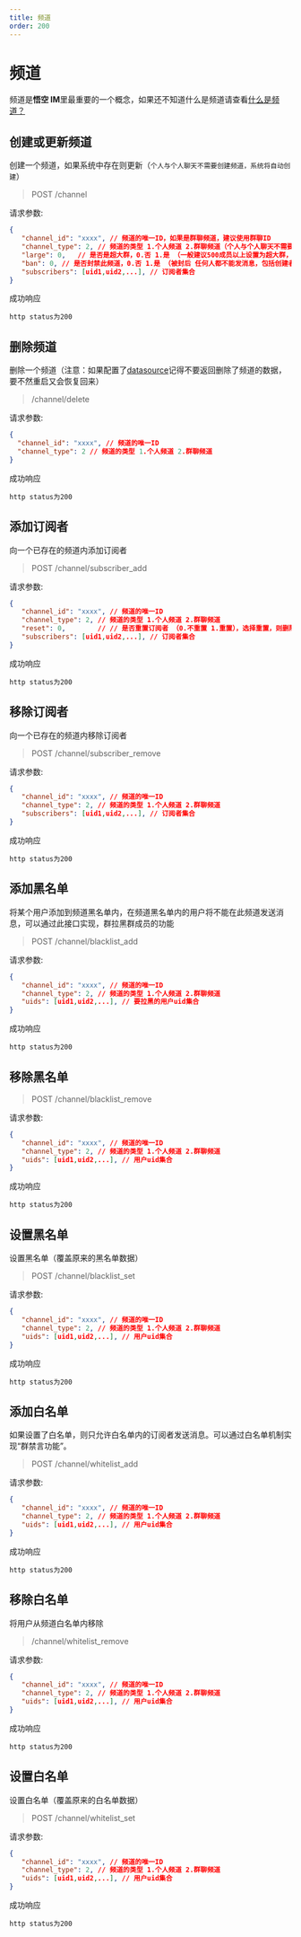 ```yaml
---
title: 频道
order: 200
---
```


# 频道

频道是**悟空 IM**里最重要的一个概念，如果还不知道什么是频道请查看[什么是频道？](/guide/initialize#频道)

## 创建或更新频道

创建一个频道，如果系统中存在则更新（`个人与个人聊天不需要创建频道，系统将自动创建`）

> POST /channel

请求参数:

```json
{
   "channel_id": "xxxx", // 频道的唯一ID，如果是群聊频道，建议使用群聊ID
   "channel_type": 2, // 频道的类型 1.个人频道 2.群聊频道（个人与个人聊天不需要创建频道，系统将自动创建）
   "large": 0,   // 是否是超大群，0.否 1.是 （一般建议500成员以上设置为超大群，注意：超大群不会维护最近会话数据。）
   "ban": 0, // 是否封禁此频道，0.否 1.是 （被封后 任何人都不能发消息，包括创建者）
   "subscribers": [uid1,uid2,...], // 订阅者集合
}
```

成功响应

```
http status为200
```

## 删除频道

删除一个频道（注意：如果配置了[datasource](/guide/datasource)记得不要返回删除了频道的数据，要不然重启又会恢复回来）

> /channel/delete

请求参数:

```json
{
  "channel_id": "xxxx", // 频道的唯一ID
  "channel_type": 2 // 频道的类型 1.个人频道 2.群聊频道
}
```

成功响应

```
http status为200
```

## 添加订阅者

向一个已存在的频道内添加订阅者

> POST /channel/subscriber_add

请求参数:

```json
{
   "channel_id": "xxxx", // 频道的唯一ID
   "channel_type": 2, // 频道的类型 1.个人频道 2.群聊频道
   "reset": 0,        // // 是否重置订阅者 （0.不重置 1.重置），选择重置，则删除旧的订阅者，选择不重置则保留旧的订阅者
   "subscribers": [uid1,uid2,...], // 订阅者集合
}
```

成功响应

```
http status为200
```

## 移除订阅者

向一个已存在的频道内移除订阅者

> POST /channel/subscriber_remove

请求参数:

```json
{
   "channel_id": "xxxx", // 频道的唯一ID
   "channel_type": 2, // 频道的类型 1.个人频道 2.群聊频道
   "subscribers": [uid1,uid2,...], // 订阅者集合
}
```

成功响应

```
http status为200
```

## 添加黑名单

将某个用户添加到频道黑名单内，在频道黑名单内的用户将不能在此频道发送消息，可以通过此接口实现，群拉黑群成员的功能

> POST /channel/blacklist_add

请求参数:

```json
{
   "channel_id": "xxxx", // 频道的唯一ID
   "channel_type": 2, // 频道的类型 1.个人频道 2.群聊频道
   "uids": [uid1,uid2,...], // 要拉黑的用户uid集合
}
```

成功响应

```
http status为200
```

## 移除黑名单

> POST /channel/blacklist_remove

请求参数:

```json
{
   "channel_id": "xxxx", // 频道的唯一ID
   "channel_type": 2, // 频道的类型 1.个人频道 2.群聊频道
   "uids": [uid1,uid2,...], // 用户uid集合
}
```

成功响应

```
http status为200
```

## 设置黑名单

设置黑名单（覆盖原来的黑名单数据）

> POST /channel/blacklist_set

请求参数:

```json
{
   "channel_id": "xxxx", // 频道的唯一ID
   "channel_type": 2, // 频道的类型 1.个人频道 2.群聊频道
   "uids": [uid1,uid2,...], // 用户uid集合
}
```

成功响应

```
http status为200
```

## 添加白名单

如果设置了白名单，则只允许白名单内的订阅者发送消息。可以通过白名单机制实现“群禁言功能”。

> POST /channel/whitelist_add

请求参数:

```json
{
   "channel_id": "xxxx", // 频道的唯一ID
   "channel_type": 2, // 频道的类型 1.个人频道 2.群聊频道
   "uids": [uid1,uid2,...], // 用户uid集合
}
```

成功响应

```
http status为200
```

## 移除白名单

将用户从频道白名单内移除

> /channel/whitelist_remove

请求参数:

```json
{
   "channel_id": "xxxx", // 频道的唯一ID
   "channel_type": 2, // 频道的类型 1.个人频道 2.群聊频道
   "uids": [uid1,uid2,...], // 用户uid集合
}
```

成功响应

```
http status为200
```

## 设置白名单

设置白名单（覆盖原来的白名单数据）

> POST /channel/whitelist_set

请求参数:

```json
{
   "channel_id": "xxxx", // 频道的唯一ID
   "channel_type": 2, // 频道的类型 1.个人频道 2.群聊频道
   "uids": [uid1,uid2,...], // 用户uid集合
}
```

成功响应

```
http status为200
```
